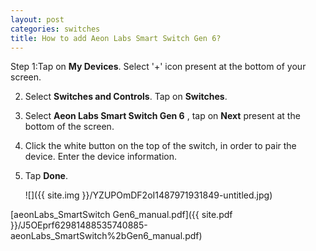 ```yaml
---
layout: post
categories: switches
title: How to add Aeon Labs Smart Switch Gen 6?
---
```


Step 1:Tap on **My Devices**. Select '+' icon present at the bottom of your screen.

2. Select **Switches and Controls**. Tap on **Switches**.

3. Select **Aeon Labs Smart Switch Gen 6** , tap on **Next** present at the bottom of the screen.

4. Click the white button on the top of the switch, in order to pair the device. Enter the device information.

5. Tap **Done**.

    ![]({{ site.img }}/YZUPOmDF2oI1487971931849-untitled.jpg)

[aeonLabs_SmartSwitch Gen6_manual.pdf]({{ site.pdf }}/J5OEprf62981488535740885-aeonLabs_SmartSwitch%2bGen6_manual.pdf)